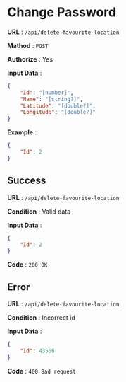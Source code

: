 # Change Password

**URL** : `/api/delete-favourite-location`

**Mathod** : `POST`

**Authorize** : Yes

**Input Data** :

```json
{
    "Id": "[number]",
    "Name": "[string?]",
    "Latitude": "[double?]",
    "Longitude": "[double?]"
}
```

**Example** :

```json
{
    "Id": 2
}
```

## Success

**URL** : `/api/delete-favourite-location`

**Condition** : Valid data

**Input Data** :

```json
{
    "Id": 2
}
```

**Code** : `200 OK`

## Error

**URL** : `/api/delete-favourite-location`

**Condition** : Incorrect id

**Input Data** :

```json
{
    "Id": 43506
}
```

**Code** : `400 Bad request`
